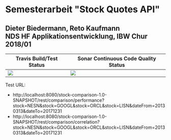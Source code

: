 # Semesterarbeit "Stock Quotes API"
## Dieter Biedermann, Reto Kaufmann </br>NDS HF Applikationsentwicklung, IBW Chur 2018/01



| Travis Build/Test Status | Sonar Continuous Code Quality Status |
|---|---|
| <a href="https://travis-ci.org/ibwgr/stock-comparison" target="_blank"><img src="https://travis-ci.org/ibwgr/stock-comparison.svg?branch=master"/></a> | <a href="https://sonarcloud.io/dashboard?id=groupId%3Astock-comparison" target="_blank"><img src="https://sonarcloud.io/api/badges/gate?key=groupId:stock-comparison"/></a> |



Test URL:
* http://localhost:8080/stock-comparison-1.0-SNAPSHOT/rest/comparison/performance?stock=NESN&stock=GOOGL&stock=ORCL&stock=LISN&dateFrom=20130313&dateTo=20171231
* http://localhost:8080/stock-comparison-1.0-SNAPSHOT/rest/comparison/correlation?stock=NESN&stock=GOOGL&stock=ORCL&stock=LISN&dateFrom=20130313&dateTo=20171231


